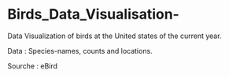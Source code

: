 # Birds_Data_Visualisation-
Data Visualization of birds at the United states of the current year. 

Data : Species-names, counts and locations.

Sourche : eBird

